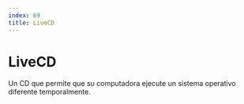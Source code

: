 ```yaml
---
index: 69
title: LiveCD
---
```

# LiveCD

Un CD que permite que su computadora ejecute un sistema operativo diferente temporalmente.